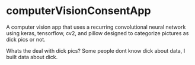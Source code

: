 # computerVisionConsentApp

A computer vision app that uses a recurring convolutional neural network using keras, tensorflow, cv2, and pillow designed to categorize pictures as dick pics or not.

Whats the deal with dick pics? Some people dont know dick about data, I built data about dick.
